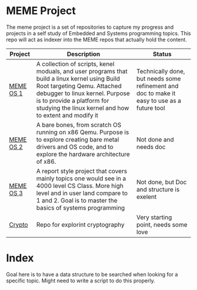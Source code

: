 # MEME Project

The meme project is a set of repositories to capture my progress and projects in a self study of Embedded and Systems programming topics. This repo will act as indexer into the MEME repos that actually hold the content.

| Project | Description | Status |
| --- | --- | --- |
| [MEME OS 1](https://github.com/tanner-johnson2718/MEME_OS) | A collection of scripts, kenel moduals, and user programs that build a linux kernel using Build Root targeting Qemu. Attached debugger to linux kernel. Purpose is to provide a platform for studying the linux kernel and how to extent and modify it | Technically done, but needs some refinement and doc to make it easy to use as a future tool |
| [MEME OS 2](https://github.com/tanner-johnson2718/MEME_OS_2) | A bare bones, from scratch OS running on x86 Qemu. Purpose is to explore creating bare metal drivers and OS code, and to explore the hardware architecture of x86. | Not done and needs doc |
| [MEME OS 3](https://github.com/tanner-johnson2718/MEME_OS_3) | A report style project that covers mainly topics one would see in a 4000 level CS Class. More high level and in user land compare to 1 and 2. Goal is to master the basics of systems programming | Not done, but Doc and structure is exelent |
| [Crypto](https://github.com/tanner-johnson2718/Crypto) | Repo for explorint cryptography | Very starting point, needs some love |

# Index

Goal here is to have a data structure to be searched when looking for a specific topic. Might need to write a script to do this properly.